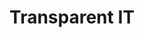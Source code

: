 ---
layout: post
title: Transparent IT
description: Don't manage IT in the dark anymore. Get transparency and accountability by requiring these work products.
---